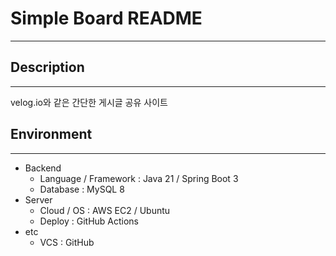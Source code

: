 # Simple Board README

---


## Description
- - -
velog.io와 같은 간단한 게시글 공유 사이트

## Environment
- - -
* Backend
  * Language / Framework : Java 21 / Spring Boot 3
  * Database : MySQL 8
* Server
  * Cloud / OS : AWS EC2 / Ubuntu
  * Deploy : GitHub Actions
* etc
  * VCS : GitHub